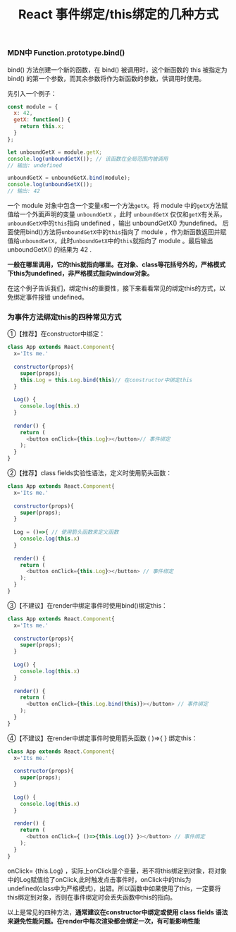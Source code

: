 ﻿---
slug: 20210714
title: React 事件绑定/this绑定的几种方式
authors: mcx
tags: [React, 大二]
---

### MDN中 Function.prototype.bind()
bind() 方法创建一个新的函数，在 bind() 被调用时，这个新函数的 this 被指定为 bind() 的第一个参数，而其余参数将作为新函数的参数，供调用时使用。

先引入一个例子：

```javascript
const module = {
  x: 42,
  getX: function() {
    return this.x;
  }
};

let unboundGetX = module.getX;
console.log(unboundGetX()); // 该函数在全局范围内被调用
// 输出: undefined

unboundGetX = unboundGetX.bind(module);
console.log(unboundGetX());
// 输出: 42
```

<!--truncate-->

一个 module 对象中包含一个变量`x`和一个方法`getX`。将 module 中的`getX`方法赋值给一个外面声明的变量 `unboundGetX` ，此时 `unboundGetX` 仅仅和`getX`有关系，`unboundGetX`中的`this`指向 undefined ，输出 unboundGetX() 为undefined。
后面使用bind()方法将`unboundGetX`中的`this`指向了 module ，作为新函数返回并赋值给`unboundGetX`，此时`unboundGetX`中的`this`就指向了 module 。最后输出 unboundGetX() 的结果为 42 .

**一般在哪里调用，它的this就指向哪里。在对象、class等花括号外的，严格模式下this为undefined，非严格模式指向window对象。**

在这个例子告诉我们，绑定this的重要性，接下来看看常见的绑定this的方式，以免绑定事件报错 undefined。

### 为事件方法绑定this的四种常见方式
①【推荐】在constructor中绑定：

```javascript
class App extends React.Component{
  x='Its me.'
 
  constructor(props){
    super(props);
    this.Log = this.Log.bind(this)// 在constructor中绑定this
  }
  
  Log() {
    console.log(this.x)
  }
  
  render() {
    return (
      <button onClick={this.Log}></button>// 事件绑定
    );
  }
}
```
②【推荐】class fields实验性语法，定义时使用箭头函数：
```javascript
class App extends React.Component{
  x='Its me.'
 
  constructor(props){
    super(props);
  }
  
  Log = ()=>{ // 使用箭头函数来定义函数
    console.log(this.x)
  }
  
  render() {
    return (
      <button onClick={this.Log}></button> // 事件绑定
    );
  }
}
```
③【不建议】在render中绑定事件时使用bind()绑定this：
```javascript
class App extends React.Component{
  x='Its me.'
 
  constructor(props){
    super(props);
  }
  
  Log() {
    console.log(this.x)
  }
  
  render() {
    return (
      <button onClick={this.Log.bind(this)}></button> // 事件绑定
    );
  }
}
```
④【不建议】在render中绑定事件时使用箭头函数 ( )=>{ } 绑定this：
```javascript
class App extends React.Component{
  x='Its me.'
 
  constructor(props){
    super(props);
  }
  
  Log() {
    console.log(this.x)
  }
  
  render() {
    return (
      <button onClick={ ()=>{this.Log()} }></button> // 事件绑定
    );
  }
}
```
onClick= {this.Log} ，实际上onClick是个变量，若不将this绑定到对象，将对象中的Log赋值给了onClick,此时触发点击事件时，onClick中的this为undefined(class中为严格模式)，出错。所以函数中如果使用了this，一定要将this绑定到对象，否则在事件绑定时会丢失函数中this的指向。

以上是常见的四种方法，**通常建议在constructor中绑定或使用 class fields 语法来避免性能问题。在render中每次渲染都会绑定一次，有可能影响性能**
